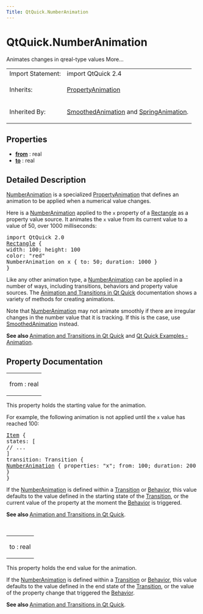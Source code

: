 ```yaml
---
Title: QtQuick.NumberAnimation
---
```


# QtQuick.NumberAnimation

<span class="subtitle"></span>
<!-- $$$NumberAnimation-brief -->
<p>Animates changes in qreal-type values More...</p>
<!-- @@@NumberAnimation -->
<table class="alignedsummary">
<tr><td class="memItemLeft rightAlign topAlign"> Import Statement:</td><td class="memItemRight bottomAlign"> import QtQuick 2.4</td></tr><tr><td class="memItemLeft rightAlign topAlign"> Inherits:</td><td class="memItemRight bottomAlign"> <p><a href="QtQuick.PropertyAnimation.md">PropertyAnimation</a></p>
</td></tr><tr><td class="memItemLeft rightAlign topAlign"> Inherited By:</td><td class="memItemRight bottomAlign"> <p><a href="QtQuick.SmoothedAnimation.md">SmoothedAnimation</a> and <a href="QtQuick.SpringAnimation.md">SpringAnimation</a>.</p>
</td></tr></table><ul>
</ul>
<h2 id="properties">Properties</h2>
<ul>
<li class="fn"><b><b><a href="#from-prop">from</a></b></b> : real</li>
<li class="fn"><b><b><a href="#to-prop">to</a></b></b> : real</li>
</ul>
<!-- $$$NumberAnimation-description -->
<h2 id="details">Detailed Description</h2>
</p>
<p><a href="index.html">NumberAnimation</a> is a specialized <a href="https://developer.ubuntu.comapps/qml/sdk-15.04.6/QtQuick.animation/#propertyanimation">PropertyAnimation</a> that defines an animation to be applied when a numerical value changes.</p>
<p>Here is a <a href="index.html">NumberAnimation</a> applied to the <code>x</code> property of a <a href="QtQuick.Rectangle.md">Rectangle</a> as a property value source. It animates the <code>x</code> value from its current value to a value of 50, over 1000 milliseconds:</p>
<pre class="qml">import QtQuick 2.0
<span class="type"><a href="QtQuick.Rectangle.md">Rectangle</a></span> {
<span class="name">width</span>: <span class="number">100</span>; <span class="name">height</span>: <span class="number">100</span>
<span class="name">color</span>: <span class="string">&quot;red&quot;</span>
NumberAnimation on <span class="name">x</span> { <span class="name">to</span>: <span class="number">50</span>; <span class="name">duration</span>: <span class="number">1000</span> }
}</pre>
<p>Like any other animation type, a <a href="index.html">NumberAnimation</a> can be applied in a number of ways, including transitions, behaviors and property value sources. The <a href="QtQuick.qtquick-statesanimations-animations.md">Animation and Transitions in Qt Quick</a> documentation shows a variety of methods for creating animations.</p>
<p>Note that <a href="index.html">NumberAnimation</a> may not animate smoothly if there are irregular changes in the number value that it is tracking. If this is the case, use <a href="QtQuick.SmoothedAnimation.md">SmoothedAnimation</a> instead.</p>
<p><b>See also </b><a href="QtQuick.qtquick-statesanimations-animations.md">Animation and Transitions in Qt Quick</a> and <a href="https://developer.ubuntu.comapps/qml/sdk-15.04.6/QtQuick.animation/">Qt Quick Examples - Animation</a>.</p>
<!-- @@@NumberAnimation -->
<h2>Property Documentation</h2>
<!-- $$$from -->
<table class="qmlname"><tr valign="top" id="from-prop"><td class="tblQmlPropNode"><p><span class="name">from</span> : <span class="type">real</span></p></td></tr></table><p>This property holds the starting value for the animation.</p>
<p>For example, the following animation is not applied until the <code>x</code> value has reached 100:</p>
<pre class="qml"><span class="type"><a href="QtQuick.Item.md">Item</a></span> {
<span class="name">states</span>: [
<span class="comment">// ...</span>
]
<span class="name">transition</span>: <span class="name">Transition</span> {
<span class="type"><a href="index.html">NumberAnimation</a></span> { <span class="name">properties</span>: <span class="string">&quot;x&quot;</span>; <span class="name">from</span>: <span class="number">100</span>; <span class="name">duration</span>: <span class="number">200</span> }
}
}</pre>
<p>If the <a href="index.html">NumberAnimation</a> is defined within a <a href="QtQuick.qmlexampletoggleswitch.md#transition">Transition</a> or <a href="QtQuick.Behavior.md">Behavior</a>, this value defaults to the value defined in the starting state of the <a href="QtQuick.qmlexampletoggleswitch.md#transition">Transition</a>, or the current value of the property at the moment the <a href="QtQuick.Behavior.md">Behavior</a> is triggered.</p>
<p><b>See also </b><a href="QtQuick.qtquick-statesanimations-animations.md">Animation and Transitions in Qt Quick</a>.</p>
<!-- @@@from -->
<br/>
<!-- $$$to -->
<table class="qmlname"><tr valign="top" id="to-prop"><td class="tblQmlPropNode"><p><span class="name">to</span> : <span class="type">real</span></p></td></tr></table><p>This property holds the end value for the animation.</p>
<p>If the <a href="index.html">NumberAnimation</a> is defined within a <a href="QtQuick.qmlexampletoggleswitch.md#transition">Transition</a> or <a href="QtQuick.Behavior.md">Behavior</a>, this value defaults to the value defined in the end state of the <a href="QtQuick.qmlexampletoggleswitch.md#transition">Transition</a>, or the value of the property change that triggered the <a href="QtQuick.Behavior.md">Behavior</a>.</p>
<p><b>See also </b><a href="QtQuick.qtquick-statesanimations-animations.md">Animation and Transitions in Qt Quick</a>.</p>
<!-- @@@to -->
<br/>
